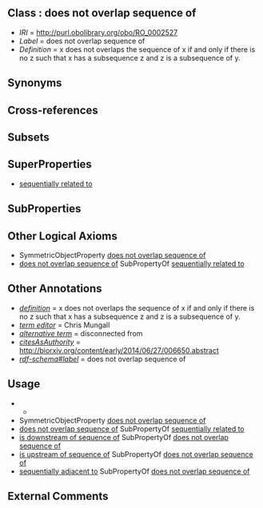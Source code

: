 
## Class : does not overlap sequence of

 * *IRI* = http://purl.obolibrary.org/obo/RO_0002527
 * *Label* = does not overlap sequence of
 * *Definition* = x does not overlaps the sequence of x if and only if there is no z such that x has a subsequence z and z is a subsequence of y.

## Synonyms


## Cross-references


## Subsets


## SuperProperties

 * [sequentially related to](../../RO/14/RO_0002514.md)

## SubProperties


## Other Logical Axioms

 * SymmetricObjectProperty [does not overlap sequence of](../../RO/27/RO_0002527.md)
 * [does not overlap sequence of](../../RO/27/RO_0002527.md) SubPropertyOf [sequentially related to](../../RO/14/RO_0002514.md)

## Other Annotations

 * *[definition](../../IAO/15/IAO_0000115.md)* = x does not overlaps the sequence of x if and only if there is no z such that x has a subsequence z and z is a subsequence of y.
 * *[term editor](../../IAO/17/IAO_0000117.md)* = Chris Mungall
 * *[alternative term](../../IAO/18/IAO_0000118.md)* = disconnected from
 * *[citesAsAuthority](../../ty/citesAsAuthority.md)* = http://biorxiv.org/content/early/2014/06/27/006650.abstract
 * *[rdf-schema#label](../../el/rdf-schema#label.md)* = does not overlap sequence of

## Usage

 * -
 * SymmetricObjectProperty [does not overlap sequence of](../../RO/27/RO_0002527.md)
 * [does not overlap sequence of](../../RO/27/RO_0002527.md) SubPropertyOf [sequentially related to](../../RO/14/RO_0002514.md)
 * [is downstream of sequence of](../../RO/29/RO_0002529.md) SubPropertyOf [does not overlap sequence of](../../RO/27/RO_0002527.md)
 * [is upstream of sequence of](../../RO/28/RO_0002528.md) SubPropertyOf [does not overlap sequence of](../../RO/27/RO_0002527.md)
 * [sequentially adjacent to](../../RO/15/RO_0002515.md) SubPropertyOf [does not overlap sequence of](../../RO/27/RO_0002527.md)

## External Comments

